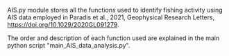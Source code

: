 AIS.py module stores all the functions used to identify fishing activity using AIS data employed in Paradis et al., 2021, Geophysical Research Letters, 
https://doi.org/10.1029/2020GL091279.

The order and description of each function used are explained in the main python script "main_AIS_data_analysis.py".
